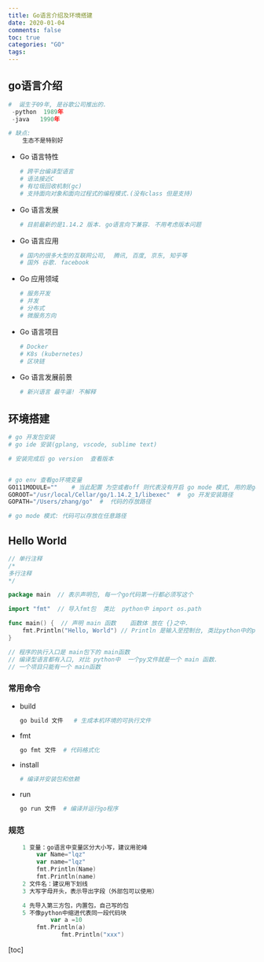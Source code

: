 ```yaml
---
title: Go语言介绍及环境搭建
date: 2020-01-04
comments: false
toc: true
categories: "GO"
tags: 
---
```






## go语言介绍

```python
#  诞生于09年, 是谷歌公司推出的.
 -python  1989年
 -java   1990年

# 缺点:
	生态不是特别好
```

- Go 语言特性

  ```python
  # 跨平台编译型语言
  # 语法接近C
  # 有垃圾回收机制(gc)
  # 支持面向对象和面向过程式的编程模式.(没有class 但是支持)
  ```

- Go 语言发展

  ```python
  # 目前最新的是1.14.2 版本. go语言向下兼容. 不用考虑版本问题
  ```

- Go 语言应用

  ```python
  # 国内的很多大型的互联网公司,  腾讯, 百度, 京东, 知乎等
  # 国外 谷歌. facebook
  ```

- Go 应用领域

  ```python
  # 服务开发
  # 并发
  # 分布式
  # 微服务方向
  
  ```

- Go 语言项目

  ```python
  # Docker
  # K8s (kubernetes)
  # 区块链
  ```

- Go 语言发展前景

  ```python
  # 新兴语言 最牛逼! 不解释
  ```

## 环境搭建

```python
# go 开发包安装
# go ide 安装(gplang, vscode, sublime text)

# 安装完成后 go version  查看版本


# go env 查看go环境变量
GO111MODULE=""    # 当此配置 为空或者off 则代表没有开启 go mode 模式, 用的是gopath 模式
GOROOT="/usr/local/Cellar/go/1.14.2_1/libexec"  #  go 开发安装路径
GOPATH="/Users/zhang/go"  #  代码的存放路径

# go mode 模式: 代码可以存放在任意路径
```

## Hello World

```go
// 单行注释
/*
多行注释
*/

package main  // 表示声明包, 每一个go代码第一行都必须写这个

import "fmt"  // 导入fmt包  类比  python中 import os.path

func main() {  // 声明 main 函数    函数体 放在 {}之中.
	fmt.Println("Hello, World") // Println 是输入至控制台, 类比python中的print
}

// 程序的执行入口是 main包下的 main函数
// 编译型语言都有入口, 对比 python中  一个py文件就是一个 main 函数.
// 一个项目只能有一个 main函数
```

### 常用命令

- build 

  ```python
  go build 文件   # 生成本机环境的可执行文件
  ```

- fmt 

  ```python
  go fmt 文件  # 代码格式化
  ```

- install

  ```python
  # 编译并安装包和依赖
  ```

- run

  ```python
  go run 文件  # 编译并运行go程序
  ```


### 规范

```go
	1 变量：go语言中变量区分大小写，建议用驼峰
		var Name="lqz"
		var name="lqz"
		fmt.Println(Name)
		fmt.Println(name)
	2 文件名：建议用下划线
	3 大写字母开头，表示导出字段（外部包可以使用）

	4 先导入第三方包，内置包，自己写的包
	5 不像python中缩进代表同一段代码块
			var a =10
		fmt.Println(a)
			   fmt.Println("xxx")
```





[toc]





